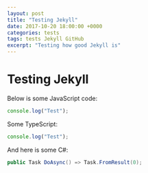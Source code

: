 ```yaml
---
layout: post
title: "Testing Jekyll"
date: 2017-10-20 18:00:00 +0000
categories: tests
tags: tests Jekyll GitHub
excerpt: "Testing how good Jekyll is"
---
```

# Testing Jekyll

Below is some JavaScript code:

```js
console.log("Test");
```

Some TypeScript:

```ts
console.log("Test");
```

And here is some C#:

```cs
public Task DoAsync() => Task.FromResult(0);
```